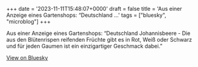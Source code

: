 +++
date = '2023-11-11T15:48:07+0000'
draft = false
title = 'Aus einer Anzeige eines Gartenshops: “Deutschland ...'
tags = ["bluesky", "microblog"]
+++

Aus einer Anzeige eines Gartenshops: “Deutschland Johannisbeere - Die aus den Blütenrispen reifenden Früchte gibt es in Rot, Weiß oder Schwarz und für jeden Gaumen ist ein einzigartiger Geschmack dabei.”

[View on Bluesky](https://bsky.app/profile/furukama.bsky.social/post/3kdwdijke6l2z)